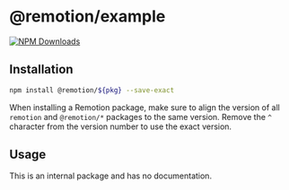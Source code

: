 # @remotion/example
 
[![NPM Downloads](https://img.shields.io/npm/dm/example.svg?style=flat&color=black&label=Downloads)](https://npmcharts.com/compare/example?minimal=true)
 
## Installation
 
```bash
npm install @remotion/${pkg} --save-exact
```
 
When installing a Remotion package, make sure to align the version of all `remotion` and `@remotion/*` packages to the same version.
Remove the `^` character from the version number to use the exact version.
 
## Usage
 
This is an internal package and has no documentation.
